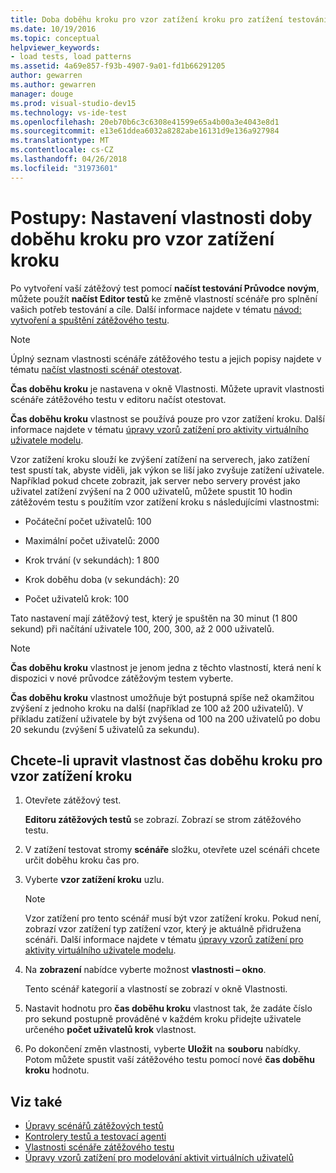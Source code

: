 ```yaml
---
title: Doba doběhu kroku pro vzor zatížení kroku pro zatížení testování v sadě Visual Studio
ms.date: 10/19/2016
ms.topic: conceptual
helpviewer_keywords:
- load tests, load patterns
ms.assetid: 4a69e857-f93b-4907-9a01-fd1b66291205
author: gewarren
ms.author: gewarren
manager: douge
ms.prod: visual-studio-dev15
ms.technology: vs-ide-test
ms.openlocfilehash: 20eb70b6c3c6308e41599e65a4b00a3e4043e8d1
ms.sourcegitcommit: e13e61ddea6032a8282abe16131d9e136a927984
ms.translationtype: MT
ms.contentlocale: cs-CZ
ms.lasthandoff: 04/26/2018
ms.locfileid: "31973601"
---
```

# <a name="how-to-specify-the-step-ramp-time-property-for-a-step-load-pattern"></a>Postupy: Nastavení vlastnosti doby doběhu kroku pro vzor zatížení kroku

Po vytvoření vaší zátěžový test pomocí **načíst testování Průvodce novým**, můžete použít **načíst Editor testů** ke změně vlastností scénáře pro splnění vašich potřeb testování a cíle. Další informace najdete v tématu [návod: vytvoření a spuštění zátěžového testu](../test/walkthrough-create-and-run-a-load-test.md).

> [!NOTE]
> Úplný seznam vlastnosti scénáře zátěžového testu a jejich popisy najdete v tématu [načíst vlastnosti scénář otestovat](../test/load-test-scenario-properties.md).

**Čas doběhu kroku** je nastavena v okně Vlastnosti. Můžete upravit vlastnosti scénáře zátěžového testu v editoru načíst otestovat.

**Čas doběhu kroku** vlastnost se používá pouze pro vzor zatížení kroku. Další informace najdete v tématu [úpravy vzorů zatížení pro aktivity virtuálního uživatele modelu](../test/edit-load-patterns-to-model-virtual-user-activities.md).

Vzor zatížení kroku slouží ke zvýšení zatížení na serverech, jako zatížení test spustí tak, abyste viděli, jak výkon se liší jako zvyšuje zatížení uživatele. Například pokud chcete zobrazit, jak server nebo servery provést jako uživatel zatížení zvýšení na 2 000 uživatelů, můžete spustit 10 hodin zátěžovém testu s použitím vzor zatížení kroku s následujícími vlastnostmi:

-   Počáteční počet uživatelů: 100

-   Maximální počet uživatelů: 2000

-   Krok trvání (v sekundách): 1 800

-   Krok doběhu doba (v sekundách): 20

-   Počet uživatelů krok: 100

Tato nastavení mají zátěžový test, který je spuštěn na 30 minut (1 800 sekund) při načítání uživatele 100, 200, 300, až 2 000 uživatelů.

> [!NOTE]
> **Čas doběhu kroku** vlastnost je jenom jedna z těchto vlastností, která není k dispozici v nové průvodce zátěžovým testem vyberte.

**Čas doběhu kroku** vlastnost umožňuje být postupná spíše než okamžitou zvýšení z jednoho kroku na další (například ze 100 až 200 uživatelů). V příkladu zatížení uživatele by být zvýšena od 100 na 200 uživatelů po dobu 20 sekundu (zvýšení 5 uživatelů za sekundu).

## <a name="to-edit-the-step-ramp-time-property-for-a-step-load-pattern"></a>Chcete-li upravit vlastnost čas doběhu kroku pro vzor zatížení kroku

1.  Otevřete zátěžový test.

     **Editoru zátěžových testů** se zobrazí. Zobrazí se strom zátěžového testu.

2.  V zatížení testovat stromy **scénáře** složku, otevřete uzel scénáři chcete určit doběhu kroku čas pro.

3.  Vyberte **vzor zatížení kroku** uzlu.

    > [!NOTE]
    > Vzor zatížení pro tento scénář musí být vzor zatížení kroku. Pokud není, zobrazí vzor zatížení typ zatížení vzor, který je aktuálně přidružena scénáři. Další informace najdete v tématu [úpravy vzorů zatížení pro aktivity virtuálního uživatele modelu](../test/edit-load-patterns-to-model-virtual-user-activities.md).

4.  Na **zobrazení** nabídce vyberte možnost **vlastnosti – okno**.

     Tento scénář kategorií a vlastností se zobrazí v okně Vlastnosti.

5.  Nastavit hodnotu pro **čas doběhu kroku** vlastnost tak, že zadáte číslo pro sekund postupně prováděné v každém kroku přidejte uživatele určeného **počet uživatelů krok** vlastnost.

6.  Po dokončení změn vlastnosti, vyberte **Uložit** na **souboru** nabídky. Potom můžete spustit vaší zátěžového testu pomocí nové **čas doběhu kroku** hodnotu.

## <a name="see-also"></a>Viz také

- [Úpravy scénářů zátěžových testů](../test/edit-load-test-scenarios.md)
- [Kontrolery testů a testovací agenti](configure-test-agents-and-controllers-for-load-tests.md)
- [Vlastnosti scénáře zátěžového testu](../test/load-test-scenario-properties.md)
- [Úpravy vzorů zatížení pro modelování aktivit virtuálních uživatelů](../test/edit-load-patterns-to-model-virtual-user-activities.md)
